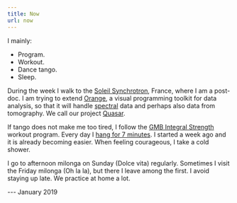 ```yaml
---
title: Now
url: now
---
```


I mainly:

- Program.
- Workout.
- Dance tango.
- Sleep.

During the week I walk to the [Soleil Synchrotron](https://www.synchrotron-soleil.fr/), France,
where I am a post-doc. I am trying to extend [Orange](https://orange.biolab.si),
a visual programming toolkit for data analysis, so that it will handle
[spectral](https://github.com/quasars/orange-spectroscopy) data and perhaps
also data from tomography. We call our project [Quasar](https://quasar.codes).

If tango does not make me too tired, I follow the
[GMB Integral Strength](https://gmb.io/is/) workout program. 
Every day I [hang for 7 minutes](http://www.idoportal.com/blog/hanging). 
I started a week ago and it is already becoming easier.
When feeling courageous, I take a cold shower.

I go to afternoon milonga on Sunday (Dolce vita) regularly. Sometimes I
visit the Friday milonga (Oh la la), but there I leave among the first. I
avoid staying up late. We practice at home a lot.

--- January 2019


